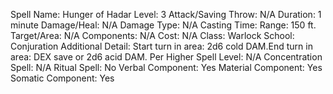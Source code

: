 
Spell Name: Hunger of Hadar
Level: 3
Attack/Saving Throw: N/A
Duration: 1 minute
Damage/Heal: N/A
Damage Type: N/A
Casting Time: 
Range: 150 ft.
Target/Area: N/A
Components: N/A
Cost: N/A
Class: Warlock
School: Conjuration
Additional Detail: Start turn in area: 2d6 cold DAM.End turn in area: DEX save or 2d6 acid DAM.
Per Higher Spell Level: N/A
Concentration Spell: N/A
Ritual Spell: No
Verbal Component: Yes
Material Component: Yes
Somatic Component: Yes
